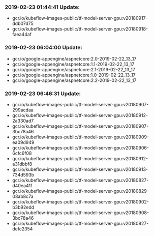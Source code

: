 ### 2019-02-23 01:44:41 Update:

- gcr.io/kubeflow-images-public/tf-model-server-gpu:v20180917-ddb07d75
- gcr.io/kubeflow-images-public/tf-model-server-gpu:v20180918-faea44af
### 2019-02-23 06:04:00 Update:

- gcr.io/google-appengine/aspnetcore:2.0-2019-02-22_13_17
- gcr.io/google-appengine/aspnetcore:1.1-2019-02-22_13_17
- gcr.io/google-appengine/aspnetcore:2.1-2019-02-22_13_17
- gcr.io/google-appengine/aspnetcore:1.0-2019-02-22_13_17
- gcr.io/google-appengine/aspnetcore:2.2-2019-02-22_13_17
### 2019-02-23 06:46:31 Update:

- gcr.io/kubeflow-images-public/tf-model-server-gpu:v20180907-299acdaa
- gcr.io/kubeflow-images-public/tf-model-server-gpu:v20180912-2a330ad7
- gcr.io/kubeflow-images-public/tf-model-server-gpu:v20180907-3bc78a46
- gcr.io/kubeflow-images-public/tf-model-server-gpu:v20180909-ea09d949
- gcr.io/kubeflow-images-public/tf-model-server-gpu:v20180906-6cfc6f08
- gcr.io/kubeflow-images-public/tf-model-server-gpu:v20180912-a31dbbf8
- gcr.io/kubeflow-images-public/tf-model-server-gpu:v20180913-734d593b
- gcr.io/kubeflow-images-public/tf-model-server-gpu:v20180827-d40ea41f
- gcr.io/kubeflow-images-public/tf-model-server-gpu:v20180829-08ab8c7a
- gcr.io/kubeflow-images-public/tf-model-server-gpu:v20180902-b3b92edd
- gcr.io/kubeflow-images-public/tf-model-server-gpu:v20180908-3bc78a46
- gcr.io/kubeflow-images-public/tf-model-server-gpu:v20180827-defc2354
